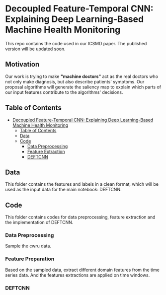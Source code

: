 # Decoupled Feature-Temporal CNN: Explaining Deep Learning-Based Machine Health Monitoring

This repo contains the code used in our ICSMD paper. The published version will be updated soon. 

## Motivation

Our work is trying to make **"machine doctors"** act as the real doctors who not only make diagnosis, but also describe patients' symptoms. Our proposal algorithms will generate the saliency map to explain which parts of our input features contribute to the algorithms' decisions.

## Table of Contents

<!-- TOC START min:1 max:3 link:true update:true -->
- [Decoupled Feature-Temporal CNN: Explaining Deep Learning-Based Machine Health Monitoring](#DEFCTCNN)
  - [Table of Contents](#table-of-contents)
  - [Data](#data)
  - [Code](#code)
    - [Data Preprocessing](#data-process)
    - [Feature Extraction](#feature-extraction)
    - [DEFTCNN](#explain-cnn)
<!-- TOC END -->

## Data
This folder contains the features and labels in a clean format, which will be used as the input data for the main notebook: DEFTCNN.

## Code
This folder contains codes for data preprocessing, feature extraction and the implementation of DEFTCNN.

### Data Preprocessing

Sample the cwru data.

### Feature Preparation 

Based on the sampled data, extract different domain features from the time series data. And the features extractions are applied on time windows.

### DEFTCNN


